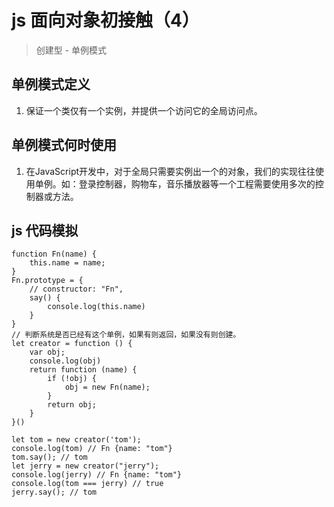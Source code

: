 # js 面向对象初接触（4）
> 创建型 - 单例模式

## 单例模式定义
1. 保证一个类仅有一个实例，并提供一个访问它的全局访问点。

## 单例模式何时使用
1. 在JavaScript开发中，对于全局只需要实例出一个的对象，我们的实现往往使用单例。如：登录控制器，购物车，音乐播放器等一个工程需要使用多次的控制器或方法。

## js 代码模拟
```
function Fn(name) {
    this.name = name;
}
Fn.prototype = {
    // constructor: "Fn",
    say() {
        console.log(this.name)
    }
}
// 判断系统是否已经有这个单例，如果有则返回，如果没有则创建。
let creator = function () {
    var obj;
    console.log(obj)
    return function (name) {
        if (!obj) {
            obj = new Fn(name);
        }
        return obj;
    }
}()

let tom = new creator('tom');
console.log(tom) // Fn {name: "tom"}
tom.say(); // tom
let jerry = new creator("jerry");
console.log(jerry) // Fn {name: "tom"}
console.log(tom === jerry) // true
jerry.say(); // tom
```
